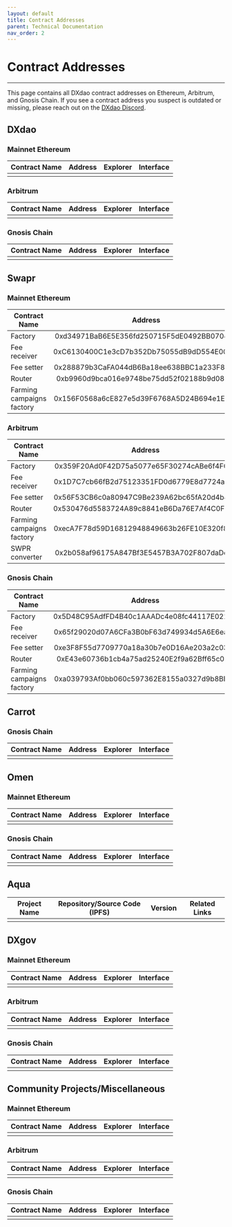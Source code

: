 ```yaml
---
layout: default
title: Contract Addresses
parent: Technical Documentation
nav_order: 2
---
```


# Contract Addresses

___

This page contains all DXdao contract addresses on Ethereum, Arbitrum, and Gnosis Chain. If you see a contract address you suspect is outdated or missing, please reach out on the <a href="https://discord.gg/4QXEJQkvHH" target="_blank">DXdao Discord</a>.

## DXdao

### Mainnet Ethereum

| Contract Name | Address | Explorer | Interface |
|--------------|:-------------------------------:|---------|---------------|
| | | |

### Arbitrum

| Contract Name | Address | Explorer | Interface |
|--------------|:-------------------------------:|---------|---------------|
| | | |

### Gnosis Chain

| Contract Name | Address | Explorer | Interface |
|--------------|:-------------------------------:|---------|---------------|
| | | |

## Swapr

### Mainnet Ethereum

| Contract Name | Address | Explorer | Interface |
|--------------|:-------------------------------:|---------|---------------|
|Factory | 0xd34971BaB6E5E356fd250715F5dE0492BB070452 | [Etherscan](https://etherscan.io/address/0xd34971BaB6E5E356fd250715F5dE0492BB070452) | |
|Fee receiver | 0xC6130400C1e3cD7b352Db75055dB9dD554E00Ef0 | [Etherscan](https://etherscan.io/address/0xC6130400C1e3cD7b352Db75055dB9dD554E00Ef0) | |
|Fee setter | 0x288879b3CaFA044dB6Ba18ee638BBC1a233F8548 | [Etherscan](https://etherscan.io/address/0x288879b3CaFA044dB6Ba18ee638BBC1a233F8548) | |
|Router | 0xb9960d9bca016e9748be75dd52f02188b9d0829f | [Etherscan](https://etherscan.io/address/0xb9960d9bca016e9748be75dd52f02188b9d0829f) | |
|Farming campaigns factory | 0x156F0568a6cE827e5d39F6768A5D24B694e1EA7b | [Etherscan](https://etherscan.io/address/0x156F0568a6cE827e5d39F6768A5D24B694e1EA7b) | |

### Arbitrum

| Contract Name | Address | Explorer | Interface |
|--------------|:-------------------------------:|---------|---------------|
|Factory | 0x359F20Ad0F42D75a5077e65F30274cABe6f4F01a | [Arbiscan](https://arbiscan.io/address/0x359f20ad0f42d75a5077e65f30274cabe6f4f01a) | |
|Fee receiver | 0x1D7C7cb66fB2d75123351FD0d6779E8d7724a1ae | [Arbiscan](https://arbiscan.io/address/0x1D7C7cb66fB2d75123351FD0d6779E8d7724a1ae) | |
|Fee setter | 0x56F53CB6c0a80947C9Be239A62bc65fA20d4b41d | [Arbiscan](https://arbiscan.io/address/0x56F53CB6c0a80947C9Be239A62bc65fA20d4b41d) | |
|Router | 0x530476d5583724A89c8841eB6Da76E7Af4C0F17E | [Arbiscan](https://arbiscan.io/address/0x530476d5583724A89c8841eB6Da76E7Af4C0F17E) | |
|Farming campaigns factory | 0xecA7F78d59D16812948849663b26FE10E320f80C | [Arbiscan](https://arbiscan.io/address/0xecA7F78d59D16812948849663b26FE10E320f80C) | |
|SWPR converter | 0x2b058af96175A847Bf3E5457B3A702F807daDdFd | [Arbiscan](https://arbiscan.io/address/0x2b058af96175A847Bf3E5457B3A702F807daDdFd) | |

### Gnosis Chain

| Contract Name | Address | Explorer | Interface |
|--------------|:-------------------------------:|---------|---------------|
|Factory | 0x5D48C95AdfFD4B40c1AAADc4e08fc44117E02179 | [Blockscout](https://blockscout.com/xdai/mainnet/address/0x5D48C95AdfFD4B40c1AAADc4e08fc44117E02179/transactions) | |
|Fee receiver | 0x65f29020d07A6CFa3B0bF63d749934d5A6E6ea18 | [Blockscout](https://blockscout.com/xdai/mainnet/address/0x65f29020d07A6CFa3B0bF63d749934d5A6E6ea18/transactions) | |
|Fee setter | 0xe3F8F55d7709770a18a30b7e0D16Ae203a2c034F | [Blockscout](https://blockscout.com/xdai/mainnet/address/0xe3F8F55d7709770a18a30b7e0D16Ae203a2c034F/transactions) | |
|Router | 0xE43e60736b1cb4a75ad25240E2f9a62Bff65c0C0 | [Blockscout](https://blockscout.com/xdai/mainnet/address/0xE43e60736b1cb4a75ad25240E2f9a62Bff65c0C0/transactions) | |
|Farming campaigns factory | 0xa039793Af0bb060c597362E8155a0327d9b8BEE8 | [Blockscout](https://blockscout.com/xdai/mainnet/address/0xa039793Af0bb060c597362E8155a0327d9b8BEE8/transactions) | |

## Carrot

### Gnosis Chain

| Contract Name | Address | Explorer | Interface |
|--------------|:-------------------------------:|---------|---------------|
| | | |

## Omen

### Mainnet Ethereum

| Contract Name | Address | Explorer | Interface |
|--------------|:-------------------------------:|---------|---------------|
| | | |

### Gnosis Chain

| Contract Name | Address | Explorer | Interface |
|--------------|:-------------------------------:|---------|---------------|
| | | |

## Aqua

| Project Name | Repository/Source Code (IPFS) | Version | Related Links |
|--------------|:-------------------------------:|---------|---------------|
|          | |  | |

## DXgov

### Mainnet Ethereum

| Contract Name | Address | Explorer | Interface |
|--------------|:-------------------------------:|---------|---------------|
| | | |

### Arbitrum

| Contract Name | Address | Explorer | Interface |
|--------------|:-------------------------------:|---------|---------------|
| | | |

### Gnosis Chain

| Contract Name | Address | Explorer | Interface |
|--------------|:-------------------------------:|---------|---------------|
| | | |

## Community Projects/Miscellaneous

### Mainnet Ethereum

| Contract Name | Address | Explorer | Interface |
|--------------|:-------------------------------:|---------|---------------|
| | | |

### Arbitrum

| Contract Name | Address | Explorer | Interface |
|--------------|:-------------------------------:|---------|---------------|
| | | |

### Gnosis Chain

| Contract Name | Address | Explorer | Interface |
|--------------|:-------------------------------:|---------|---------------|
| | | |
